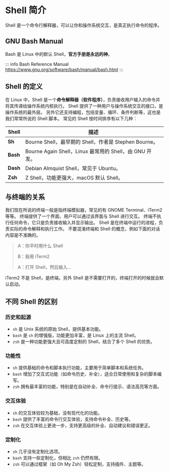 # Shell 简介

Shell 是一个命令行解释器，可以让你和操作系统交互，是真正执行命令的程序。

## GNU Bash Manual

Bash 是 Linux 中的默认 Shell，**官方手册是永远的神**。

::: info Bash Reference Manual
https://www.gnu.org/software/bash/manual/bash.html
:::

## Shell 的定义

在 Linux 中，Shell 是一个**命令解释器（软件程序）**，负责接收用户输入的命令并将其传递给操作系统内核执行。
Shell 提供了一种用户与操作系统交互的接口，是操作系统的最外层。
另外它还支持编程，包括变量、循环、条件判断等，这也是我们常常所说的 Shell 脚本。
常见的 Shell 按时间排序有以下几种：

| Shell | 描述 |
| --- | --- |
| **Sh** | Bourne Shell，最早期的 Shell，作者是 Stephen Bourne。 |
| **Bash** | Bourne Again Shell，Linux 最常用的 Shell，由 GNU 开发。 |
| **Dash** | Debian Almquist Shell，常见于 Ubuntu。 |
| **Zsh** | Z Shell，功能更强大，macOS 默认 Shell。 |

## 与终端的关系

我们现在所说的终端一般是指终端模拟器，常见的有 GNOME Terminal、iTerm2 等等。
终端提供了一个界面，用户可以通过该界面与 Shell 进行交互。
终端不执行任何命令，它只是负责接收输入并显示输出。
Shell 是在终端中运行的进程，负责实际的命令解释和执行工作。
不要混淆终端和 Shell 的概念，例如下面的对话内容是不准确的。

> A：你平时用什么 Shell
>
> B：我用 iTerm2
>
> A：打开 Shell，然后输入...

iTerm2 不是 Shell，是终端，另外 Shell 是不需要打开的，终端打开的时候就会默认启动。

## 不同 Shell 的区别

### 历史和起源

* `sh` 是 Unix 系统的原始 Shell，提供基本功能。
* `bash` 是 `sh` 的增强版，功能更加丰富，是 Linux 上的主流 Shell。
* `zsh` 是一种功能更强大且可高度定制的 Shell，结合了多个 Shell 的优势。

### 功能性

* `sh` 提供基础的命令和脚本执行功能，主要用于简单脚本和系统任务。
* `bash` 增加了交互式功能（如命令历史、补全），适合日常使用和复杂的脚本编写。
* `zsh` 拥有最丰富的功能，特别是在自动补全、命令行提示、语法高亮等方面。

### 交互体验

* `sh` 的交互体验较为基础，没有现代化的功能。
* `bash` 提供了丰富的命令行交互体验，支持命令补全、历史等。
* `zsh` 在交互体验上更进一步，支持更高级的补全、自动建议和错误更正。

### 定制化

* `sh` 几乎没有定制化选项。
* `bash` 支持一些定制化，但相比 `zsh` 仍然有限。
* `zsh` 可以通过框架（如 Oh My Zsh）轻松定制，支持插件、主题等。

